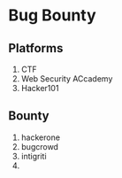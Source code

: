 # Bug Bounty

## Platforms

1. CTF
2. Web Security ACcademy
3. Hacker101

## Bounty

1. hackerone
2. bugcrowd
3. intigriti
4.   
